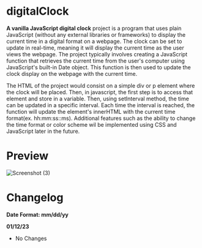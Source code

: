 # digitalClock

**A vanilla JavaScript digital clock** project is a program that uses plain JavaScript (without any external libraries or frameworks) to display the current time in a digital format on a webpage. The clock can be set to update in real-time, meaning it will display the current time as the user views the webpage. The project typically involves creating a JavaScript function that retrieves the current time from the user's computer using JavaScript's built-in Date object. This function is then used to update the clock display on the webpage with the current time.

The HTML of the project would consist on a simple div or p element where the clock will be placed. Then, in javascript, the first step is to access that element and store in a variable. Then, using setInterval method, the time can be updated in a specific interval. Each time the interval is reached, the function will update the element's innerHTML with the current time format(ex. hh:mm:ss::ms). Additional features such as the ability to change the time format or color scheme wil be implemented using CSS and JavaScript later in the future.

# Preview
![Screenshot (3)](https://user-images.githubusercontent.com/73266650/211951246-bb18bfdd-3261-4718-8336-dc6d32ea25b5.png)

# Changelog
 **Date Format: mm/dd/yy**

**01/12/23**
- No Changes

